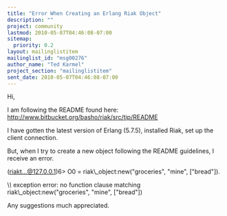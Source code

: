 ```yaml
---
title: "Error When Creating an Erlang Riak Object"
description: ""
project: community
lastmod: 2010-05-07T04:46:08-07:00
sitemap:
  priority: 0.2
layout: mailinglistitem
mailinglist_id: "msg00276"
author_name: "Ted Karmel"
project_section: "mailinglistitem"
sent_date: 2010-05-07T04:46:08-07:00
---
```



Hi,

I am following the README found here:
http://www.bitbucket.org/basho/riak/src/tip/README

I have gotten the latest version of Erlang (5.7.5), installed Riak,
set up the client connection.

But, when I try to create a new object following the README
guidelines, I receive an error.

(riakt...@127.0.0.1)6&gt; O0 = riak\\_object:new("groceries", "mine", ["bread"]).

\\*\\* exception error: no function clause matching
riak\\_object:new("groceries", "mine", ["bread"])


Any suggestions much appreciated.

